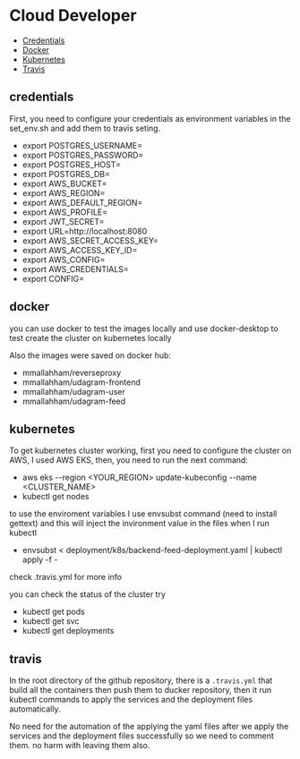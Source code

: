 # Cloud Developer

* [Credentials](#credentials)
* [Docker](#docker)
* [Kubernetes](#kubernetes)
* [Travis](#travis)


## credentials
First, you need to configure your credentials as environment variables in the set_env.sh and add them to travis seting.

- export POSTGRES_USERNAME=
- export POSTGRES_PASSWORD=
- export POSTGRES_HOST=
- export POSTGRES_DB=
- export AWS_BUCKET=
- export AWS_REGION=
- export AWS_DEFAULT_REGION=
- export AWS_PROFILE=
- export JWT_SECRET=
- export URL=http://localhost:8080
- export AWS_SECRET_ACCESS_KEY=
- export AWS_ACCESS_KEY_ID=
- export AWS_CONFIG=
- export AWS_CREDENTIALS=
- export CONFIG=

## docker

you can use docker to test the images locally and use docker-desktop to test create the cluster on kubernetes locally

Also the images were saved on docker hub:

- mmallahham/reverseproxy
- mmallahham/udagram-frontend
- mmallahham/udagram-user
- mmallahham/udagram-feed


## kubernetes
To get kubernetes cluster working, first you need to configure the cluster on AWS, I used AWS EKS, then, you need to run the next command:
- aws eks --region <YOUR_REGION> update-kubeconfig --name <CLUSTER_NAME>
- kubectl get nodes

to use the enviroment variables I use envsubst command (need to install gettext) and this will inject the invironment value in the files when I run kubectl

- envsubst < deployment/k8s/backend-feed-deployment.yaml | kubectl apply -f -

check .travis.yml for more info

you can check the status of the cluster try

- kubectl get pods
- kubectl get svc
- kubectl get deployments

## travis
In the root directory of the github repository, there is a `.travis.yml` that build all the containers then push them to ducker repository, then it run kubectl commands to apply the services and the deployment files automatically.

No need for the automation of the applying the yaml files after we apply the services and the deployment files successfully so we need to comment them.
no harm with leaving them also.